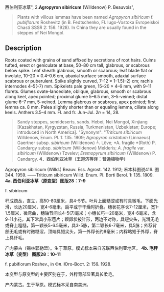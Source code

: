 西伯利亚冰草",
2.**Agropyron sibiricum** (Willdenow) P. Beauvois",

> Plants with villous lemmas have been named *Agropyron sibiricum* f. *pubiflorum* Roshevitz (in B. Fedtschenko, Fl. Iugo-Vostoka Evropeiskoi Chasti SSSR 2: 156. 1928). In China they are usually found in the steppes of Nei Mongol.

## Description
Roots coated with grains of sand affixed by secretions of root hairs. Culms tufted, erect or geniculate at base, 50–80 cm tall, glabrous, or scabrous below spike. Leaf sheath glabrous, smooth or scabrous; leaf blade flat or involute, 10–20 × 0.4–0.6 cm, abaxial surface smooth, adaxial surface scabrous or puberulent. Spike slightly curved, 7–12 × 1–1.5(–2) cm; rachis internodes 4–5(–7) mm. Spikelets pale green, 15–20 × 4–6 mm, with 9–11 florets. Glumes ovate-lanceolate, oblique, glabrous, smooth or scabrous along keel, apex pointed; proximal glume 5–6.5 mm, 3–5-veined; distal glume 6–7 mm, 5-veined. Lemma glabrous or scabrous, apex pointed; first lemma ca. 8 mm. Palea slightly shorter than or equaling lemma, ciliate along keels. Anthers 3.5–4 mm. Fl. and fr. Jun–Jul. 2*n* = 14, 28.

> Sandy steppes, semideserts, sands. Hebei, Nei Mongol, Xinjiang [Kazakhstan, Kyrgyzstan, Russia, Turkmenistan, Uzbekistan; Europe; introduced in North America].
  "Synonym": "*Triticum sibiricum* Willdenow, Enum. Pl. 1: 135. 1809; *Agropyron cristatum* (Linnaeus) Gaertner subsp. *sibiricum* (Willdenow) ┴. Löve; *A. fragile *(Roth) P. Candargy subsp. *sibiricum* (Willdenow) Melderis; *A. fragile* var. *sibiricum* (Willdenow) Tzvelev; *Eremopyrum sibiricum* (Willdenow) P. Candargy.
**4．西伯利亚冰草（王道济等译：普通植物学）**

Agropyron sibiricum (Willd.) Beauv. Ess. Agrost. 142. 1912; 禾本科图说416. 图344. 1959. ——Triticum sibiricum Willd. Enum. Pl. Borti Berol. 1: 135. 1809.
**4a. 西伯利亚冰草（原变型）图版28：7-9**

f. sibiricum

秆成疏丛，直立，高50-80厘米，具4-5节。叶片上面糙涩或有时具微毛，下面光滑，长达20厘米，宽4-6毫米，扁平或于干燥时折叠。穗状花序长7-12厘米，宽1-1.5厘米，微弯曲，穗轴节间长4-5(7)毫米；小穗长巧一20毫米，宽4-6毫米，含9-11小花，其下常具小形苞片；颖卵状披针形，两边不对称，具短尖头，光滑无毛或脊上粗糙，第一颖长5-6.5毫米，具3-5脉，第二颖长6-7毫米，具5脉；外稃背部无毛或有时微糙涩，顶端具短尖头，第一外稃长约8毫米；内稃略短于外稃，脊上具纤毛。

产内蒙古（锡林郭勒盟）。生于草原。模式标本采自苏联西伯利亚地区。
**4b. 毛稃冰草（变型） 图版28：10-11**

f. pubifiorum Roshev., in Фл. Юго-Вост. 2: 156. 1928.

本变型与原变型的主要区别在于，外稃背部显著具长柔毛。

产内蒙古。生于草原。模式标本采自南美洲。
